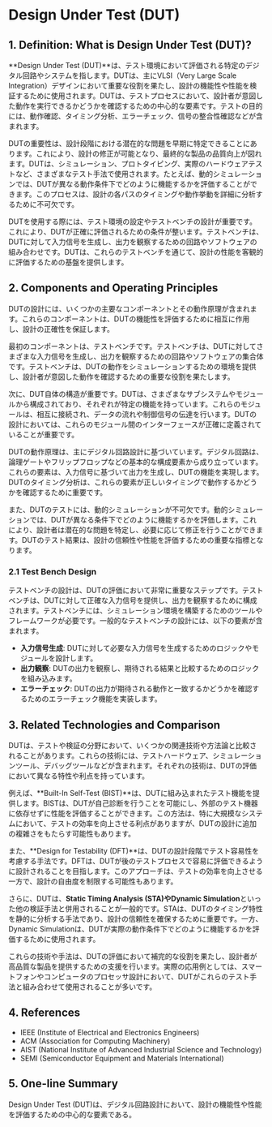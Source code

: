 # Design Under Test (DUT)

## 1. Definition: What is **Design Under Test (DUT)**?
**Design Under Test (DUT)**は、テスト環境において評価される特定のデジタル回路やシステムを指します。DUTは、主にVLSI（Very Large Scale Integration）デザインにおいて重要な役割を果たし、設計の機能性や性能を検証するために使用されます。DUTは、テストプロセスにおいて、設計者が意図した動作を実行できるかどうかを確認するための中心的な要素です。テストの目的には、動作確認、タイミング分析、エラーチェック、信号の整合性確認などが含まれます。

DUTの重要性は、設計段階における潜在的な問題を早期に特定できることにあります。これにより、設計の修正が可能となり、最終的な製品の品質向上が図れます。DUTは、シミュレーション、プロトタイピング、実際のハードウェアテストなど、さまざまなテスト手法で使用されます。たとえば、動的シミュレーションでは、DUTが異なる動作条件下でどのように機能するかを評価することができます。このプロセスは、設計の各パスのタイミングや動作挙動を詳細に分析するために不可欠です。

DUTを使用する際には、テスト環境の設定やテストベンチの設計が重要です。これにより、DUTが正確に評価されるための条件が整います。テストベンチは、DUTに対して入力信号を生成し、出力を観察するための回路やソフトウェアの組み合わせです。DUTは、これらのテストベンチを通じて、設計の性能を客観的に評価するための基盤を提供します。

## 2. Components and Operating Principles
DUTの設計には、いくつかの主要なコンポーネントとその動作原理が含まれます。これらのコンポーネントは、DUTの機能性を評価するために相互に作用し、設計の正確性を保証します。

最初のコンポーネントは、テストベンチです。テストベンチは、DUTに対してさまざまな入力信号を生成し、出力を観察するための回路やソフトウェアの集合体です。テストベンチは、DUTの動作をシミュレーションするための環境を提供し、設計者が意図した動作を確認するための重要な役割を果たします。

次に、DUT自体の構造が重要です。DUTは、さまざまなサブシステムやモジュールから構成されており、それぞれが特定の機能を持っています。これらのモジュールは、相互に接続され、データの流れや制御信号の伝達を行います。DUTの設計においては、これらのモジュール間のインターフェースが正確に定義されていることが重要です。

DUTの動作原理は、主にデジタル回路設計に基づいています。デジタル回路は、論理ゲートやフリップフロップなどの基本的な構成要素から成り立っています。これらの要素は、入力信号に基づいて出力を生成し、DUTの機能を実現します。DUTのタイミング分析は、これらの要素が正しいタイミングで動作するかどうかを確認するために重要です。

また、DUTのテストには、動的シミュレーションが不可欠です。動的シミュレーションでは、DUTが異なる条件下でどのように機能するかを評価します。これにより、設計者は潜在的な問題を特定し、必要に応じて修正を行うことができます。DUTのテスト結果は、設計の信頼性や性能を評価するための重要な指標となります。

### 2.1 Test Bench Design
テストベンチの設計は、DUTの評価において非常に重要なステップです。テストベンチは、DUTに対して正確な入力信号を提供し、出力を観察するために構成されます。テストベンチには、シミュレーション環境を構築するためのツールやフレームワークが必要です。一般的なテストベンチの設計には、以下の要素が含まれます。

- **入力信号生成**: DUTに対して必要な入力信号を生成するためのロジックやモジュールを設計します。
- **出力観察**: DUTの出力を観察し、期待される結果と比較するためのロジックを組み込みます。
- **エラーチェック**: DUTの出力が期待される動作と一致するかどうかを確認するためのエラーチェック機能を実装します。

## 3. Related Technologies and Comparison
DUTは、テストや検証の分野において、いくつかの関連技術や方法論と比較されることがあります。これらの技術には、テストハードウェア、シミュレーションツール、デバッグツールなどが含まれます。それぞれの技術は、DUTの評価において異なる特性や利点を持っています。

例えば、**Built-In Self-Test (BIST)**は、DUTに組み込まれたテスト機能を提供します。BISTは、DUTが自己診断を行うことを可能にし、外部のテスト機器に依存せずに性能を評価することができます。この方法は、特に大規模なシステムにおいて、テストの効率を向上させる利点がありますが、DUTの設計に追加の複雑さをもたらす可能性もあります。

また、**Design for Testability (DFT)**は、DUTの設計段階でテスト容易性を考慮する手法です。DFTは、DUTが後のテストプロセスで容易に評価できるように設計されることを目指します。このアプローチは、テストの効率を向上させる一方で、設計の自由度を制限する可能性もあります。

さらに、DUTは、**Static Timing Analysis (STA)**や**Dynamic Simulation**といった他の検証手法と併用されることが一般的です。STAは、DUTのタイミング特性を静的に分析する手法であり、設計の信頼性を確保するために重要です。一方、Dynamic Simulationは、DUTが実際の動作条件下でどのように機能するかを評価するために使用されます。

これらの技術や手法は、DUTの評価において補完的な役割を果たし、設計者が高品質な製品を提供するための支援を行います。実際の応用例としては、スマートフォンやコンピュータのプロセッサ設計において、DUTがこれらのテスト手法と組み合わせて使用されることが多いです。

## 4. References
- IEEE (Institute of Electrical and Electronics Engineers)
- ACM (Association for Computing Machinery)
- AIST (National Institute of Advanced Industrial Science and Technology)
- SEMI (Semiconductor Equipment and Materials International)

## 5. One-line Summary
Design Under Test (DUT)は、デジタル回路設計において、設計の機能性や性能を評価するための中心的な要素である。